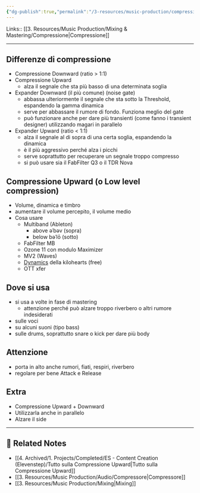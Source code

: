 ```yaml
---
{"dg-publish":true,"permalink":"/3-resources/music-production/compressione-upward/"}
---
```


Links:: [[3. Resources/Music Production/Mixing & Mastering/Compressione\|Compressione]]

---

## Differenze di compressione

- Compressione Downward (ratio > 1:1)
- Compressione Upward
	- alza il segnale che sta più basso di una determinata soglia
- Expander Downward (il più comune) (noise gate)
	- abbassa ulteriormente il segnale che sta sotto la Threshold, espandendo la gamma dinamica
	- serve per abbassare il rumore di fondo. Funziona meglio del gate
	- può funzionare anche per dare più transienti (come fanno i transient designer) utilizzando magari in parallelo
- Expander Upward (ratio < 1:1) 
	- alza il segnale al di sopra di una certa soglia, espandendo la dinamica
	- è il più aggressivo perché alza i picchi
	- serve soprattutto per recuperare un segnale troppo compresso
	- si può usare sia il FabFilter Q3 o il TDR Nova


## Compressione Upward (o Low level compression)

- Volume, dinamica e timbro
- aumentare il volume percepito, il volume medio
- Cosa usare
	- Multiband (Ableton)
		- above əˈbəv (sopra)
		- below bəˈlō (sotto)
	- FabFilter MB
	- Ozone 11 con modulo Maximizer 
	- MV2 (Waves)
	- [Dynamics](https://kilohearts.com/products/dynamics) della kilohearts (free) 
	- OTT xfer

## Dove si usa

- si usa a volte in fase di mastering
	- attenzione perché può alzare troppo riverbero o altri rumore indesiderati
- sulle voci
- su alcuni suoni (tipo bass)
- sulle drums, soprattutto snare o kick per dare più body

## Attenzione

- porta in alto anche rumori, fiati, respiri, riverbero 
- regolare per bene Attack e Release

## Extra

- Compressione Upward + Downward
- Utilizzarla anche in parallelo
- Alzare il side



---
## 🔗 Related Notes

- [[4. Archived/1. Projects/Completed/ES - Content Creation (Elevenstep)/Tutto sulla Compressione Upward\|Tutto sulla Compressione Upward]]
- [[3. Resources/Music Production/Audio/Compressore\|Compressore]]
- [[3. Resources/Music Production/Mixing\|Mixing]]


